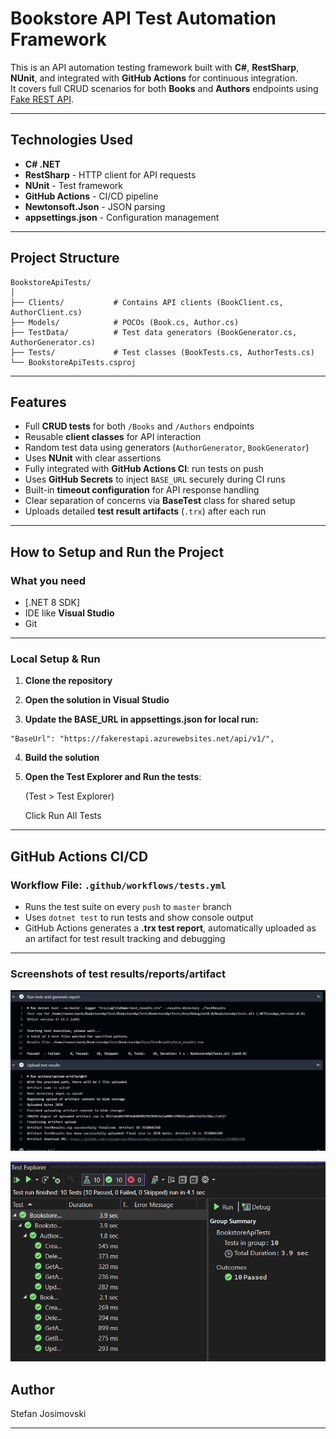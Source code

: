 # Bookstore API Test Automation Framework

This is an API automation testing framework built with **C#**, **RestSharp**, **NUnit**, and integrated with **GitHub Actions** for continuous integration.  
It covers full CRUD scenarios for both **Books** and **Authors** endpoints using [Fake REST API](https://fakerestapi.azurewebsites.net/).

---

## Technologies Used

- **C# .NET**
- **RestSharp** - HTTP client for API requests
- **NUnit** - Test framework
- **GitHub Actions** - CI/CD pipeline
- **Newtonsoft.Json** - JSON parsing
- **appsettings.json** - Configuration management

---

## Project Structure


```
BookstoreApiTests/
│
├── Clients/           # Contains API clients (BookClient.cs, AuthorClient.cs)
├── Models/            # POCOs (Book.cs, Author.cs)
├── TestData/          # Test data generators (BookGenerator.cs, AuthorGenerator.cs)
├── Tests/             # Test classes (BookTests.cs, AuthorTests.cs)
└── BookstoreApiTests.csproj
```

---

## Features

- Full **CRUD tests** for both `/Books` and `/Authors` endpoints
- Reusable **client classes** for API interaction
- Random test data using generators (`AuthorGenerator`, `BookGenerator`)
- Uses **NUnit** with clear assertions
- Fully integrated with **GitHub Actions CI**: run tests on push
- Uses **GitHub Secrets** to inject `BASE_URL` securely during CI runs
- Built-in **timeout configuration** for API response handling
- Clear separation of concerns via **BaseTest** class for shared setup
- Uploads detailed **test result artifacts** (`.trx`) after each run

---

## How to Setup and Run the Project

### What you need

- [.NET 8 SDK]
- IDE like **Visual Studio**
- Git

---

### Local Setup & Run

1. **Clone the repository**

2. **Open the solution in Visual Studio**

3.  **Update the BASE_URL in appsettings.json for local run:**

   ```
  "BaseUrl": "https://fakerestapi.azurewebsites.net/api/v1/",
   ```

4. **Build the solution**

5. **Open the Test Explorer and Run the tests**:

    (Test > Test Explorer)

    Click Run All Tests

---

## GitHub Actions CI/CD

### Workflow File: `.github/workflows/tests.yml`

- Runs the test suite on every `push` to `master` branch
- Uses `dotnet test` to run tests and show console output
- GitHub Actions generates a **.trx test report**, automatically uploaded as an artifact for test result tracking and debugging

---

### Screenshots of test results/reports/artifact

![GitHub Actions Test Result/Report and Artifact](images/github-actions-report.png)

![Local Test Results/Report](images/local-results.png)

## Author

Stefan Josimovski

---